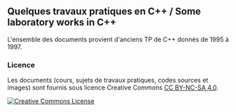 ## Quelques travaux pratiques en C++ / Some laboratory works in C++

L'ensemble des documents provient d'anciens TP de C++ donnés de 1995 à 1997.

### Licence

Les documents (cours, sujets de travaux pratiques, codes sources et images) sont fournis sous licence Creative Commons [CC BY-NC-SA 4.0](https://creativecommons.org/licenses/by-nc-sa/4.0/).

[![Creative Commons License](http://i.creativecommons.org/l/by-nc-sa/4.0/88x31.png)](https://creativecommons.org/licenses/by-nc-sa/4.0/)
